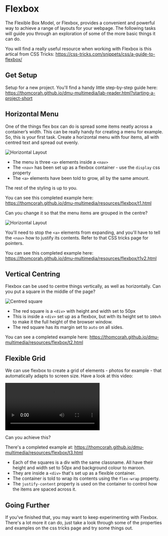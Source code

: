 # Flexbox

The Flexible Box Model, or Flexbox, provides a convenient and powerful way to achieve a range of layouts for your webpage. The following tasks will guide you through an exploration of some of the more basic things it can do.

You will find a really useful resource when working with Flexbox is this artical from CSS Tricks: <https://css-tricks.com/snippets/css/a-guide-to-flexbox/>

## Get Setup
Setup for a new project. You'll find a handy little step-by-step guide here: <https://thomcorah.github.io/dmu-multimedia/lab-reader.html?starting-a-project-short>

## Horizontal Menu
One of the things flex box can do is spread some items neatly across a container’s width. This can be really handy for creating a menu for example. So, this is your first task. Create a horizontal menu with four items, all with centred text and spread out evenly.

![Horizontal Layout](https://thomcorah.github.io/dmu-multimedia/resources/flexbox/img/t1.png)

* The menu is three `<a>` elements inside a `<nav>`
* The `<nav>` has been set up as a flexbox container - use the `display` css property
* The `<a>` elements have been told to grow, all by the same amount.

The rest of the styling is up to you.

You can see this completed example here: <https://thomcorah.github.io/dmu-multimedia/resources/flexbox/t1.html>

Can you change it so that the menu items are grouped in the centre?

![Horizontal Layout](https://thomcorah.github.io/dmu-multimedia/resources/flexbox/img/t1v2.png)

You'll need to stop the `<a>` elements from expanding, and you'll have to tell the `<nav>` how to justify its contents. Refer to that CSS tricks page for pointers.

You can see this completed example here: <https://thomcorah.github.io/dmu-multimedia/resources/flexbox/t1v2.html>

## Vertical Centring
Flexbox can be used to centre things vertically, as well as horizontally. Can you put a square in the middle of the page?

![Centred square](https://thomcorah.github.io/dmu-multimedia/resources/flexbox/img/t2.png)

* The red square is a `<div>` with height and width set to 50px
* This is inside a `<div>` set up as a flexbox, but with its height set to `100vh` to make it the full height of the browser window.
* The red square has its margin set to `auto` on all sides.

You can see a completed example here: <https://thomcorah.github.io/dmu-multimedia/resources/flexbox/t2.html>

## Flexible Grid
We can use flexbox to create a grid of elements - photos for example - that automatically adapts to screen size. Have a look at this video:

<video controls>
  <source src='https://thomcorah.github.io/dmu-multimedia/resources/flexbox/video/flexGrid.webm' type='video/webm' />
  <source src='https://thomcorah.github.io/dmu-multimedia/resources/flexbox/video/flexGrid.mp4' type='video/mp4' />
  Sorry, your browser does not support HTML5 video. You can download it <a href='../resources/flexbox/video/flexgrid.mp4'>here</a>.  
</video>

Can you achieve this?

There's a completed example at: <https://thomcorah.github.io/dmu-multimedia/resources/flexbox/t3.html>

* Each of the squares is a div with the same classname. All have their height and width set to 50px and background colour to maroon.
* They are inside a `<div>` that's set up as a flexible container.
* The container is told to wrap its contents using the `flex-wrap` property.
* The `justify-content` property is used on the container to control how the items are spaced across it.

## Going Further
If you've finished that, you may want to keep experimenting with Flexbox. There's a lot more it can do, just take a look through some of the properties and examples on the css tricks page and try some things out.

